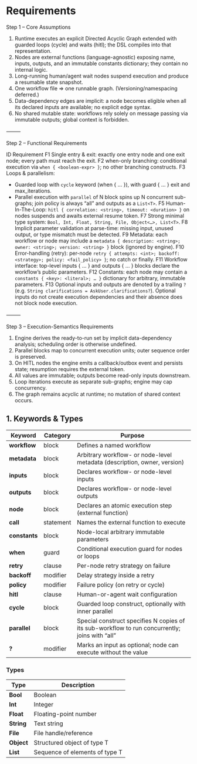 # Requirements

Step 1 – Core Assumptions

 1. Runtime executes an explicit Directed Acyclic Graph extended with guarded loops (cycle) and waits (hitl); the DSL compiles into that representation.
 2. Nodes are external functions (language-agnostic) exposing name, inputs, outputs, and an immutable constants dictionary; they contain no internal logic.
 3. Long-running human/agent wait nodes suspend execution and produce a resumable state snapshot.
 4. One workflow file ⇒ one runnable graph. (Versioning/namespacing deferred.)
 5. Data-dependency edges are implicit: a node becomes eligible when all its declared inputs are available; no explicit edge syntax.
 6. No shared mutable state: workflows rely solely on message passing via immutable outputs; global context is forbidden.

⸻

Step 2 – Functional Requirements

ID Requirement
F1 Single entry & exit: exactly one entry node and one exit node; every path must reach the exit.
F2 when-only branching: conditional execution via `when { <boolean-expr> }`; no other branching constructs.
F3 Loops & parallelism:

- Guarded loop with `cycle` keyword (when { … }), with guard { … } exit and max_iterations.
- Parallel execution with `parallel` of N block spins up N concurrent sub-graphs; join policy is always “all” and outputs as a `List<T>`.
F5 Human-In-The-Loop: `hitl { correlation: <string>, timeout: <duration> }` on nodes suspends and awaits external resume token.
F7 Strong minimal type system: `Bool, Int, Float, String, File, Object<…>, List<T>`.
F8 Implicit parameter validation at parse-time: missing input, unused output, or type mismatch must be detected.
F9 Metadata: each workflow or node may include a `metadata { description: <string>; owner: <string>; version: <string> }` block (ignored by engine).
F10 Error-handling (retry): per-node `retry { attempts: <int>; backoff: <strategy>; policy: <fail_policy> }`; no catch or finally.
F11 Workflow interface: top-level inputs { … } and outputs { … } blocks declare the workflow’s public parameters.
F12 Constants: each node may contain a `constants { <key>: <literal>; … }` dictionary for arbitrary, immutable parameters.
F13 Optional inputs and outputs are denoted by a trailing `?` (e.g. `String clarifications = AskUser.clarifications?`).
    Optional inputs do not create execution dependencies and their absence does not block node execution.

⸻

Step 3 – Execution-Semantics Requirements

 1. Engine derives the ready-to-run set by implicit data-dependency analysis; scheduling order is otherwise undefined.
 2. Parallel blocks map to concurrent execution units; outer sequence order is preserved.
 3. On HITL nodes the engine emits a callback/outbox event and persists state; resumption requires the external token.
 4. All values are immutable; outputs become read-only inputs downstream.
 5. Loop iterations execute as separate sub-graphs; engine may cap concurrency.
 6. The graph remains acyclic at runtime; no mutation of shared context occurs.

## **1. Keywords & Types**

| **Keyword**   | **Category** | **Purpose**                                                                                    |
| ------------- | ------------ | ---------------------------------------------------------------------------------------------- |
| **workflow**  | block        | Defines a named workflow                                                                       |
| **metadata**  | block        | Arbitrary workflow- or node-level metadata (description, owner, version)                       |
| **inputs**    | block        | Declares workflow- or node-level inputs                                                        |
| **outputs**   | block        | Declares workflow- or node-level outputs                                                       |
| **node**      | block        | Declares an atomic execution step (external function)                                          |
| **call**      | statement    | Names the external function to execute                                                         |
| **constants** | block        | Node-local arbitrary immutable parameters                                                      |
| **when**      | guard        | Conditional execution guard for nodes or loops                                                 |
| **retry**     | clause       | Per-node retry strategy on failure                                                             |
| **backoff**   | modifier     | Delay strategy inside a retry                                                                  |
| **policy**    | modifier     | Failure policy (on retry or cycle)                                                             |
| **hitl**      | clause       | Human-or-agent wait configuration                                                              |
| **cycle**     | block        | Guarded loop construct, optionally with inner parallel                                         |
| **parallel**  | block        | Special construct specifies N copies of its sub-workflow to run concurrently; joins with “all” |
| **?**         | modifier     | Marks an input as optional; node can execute without the value |

### **Types**

|**Type**|**Description**|
|---|---|
|**Bool**|Boolean|
|**Int**|Integer|
|**Float**|Floating-point number|
|**String**|Text string|
|**File**|File handle/reference|
|**Object**|Structured object of type T|
|**List**|Sequence of elements of type T|
